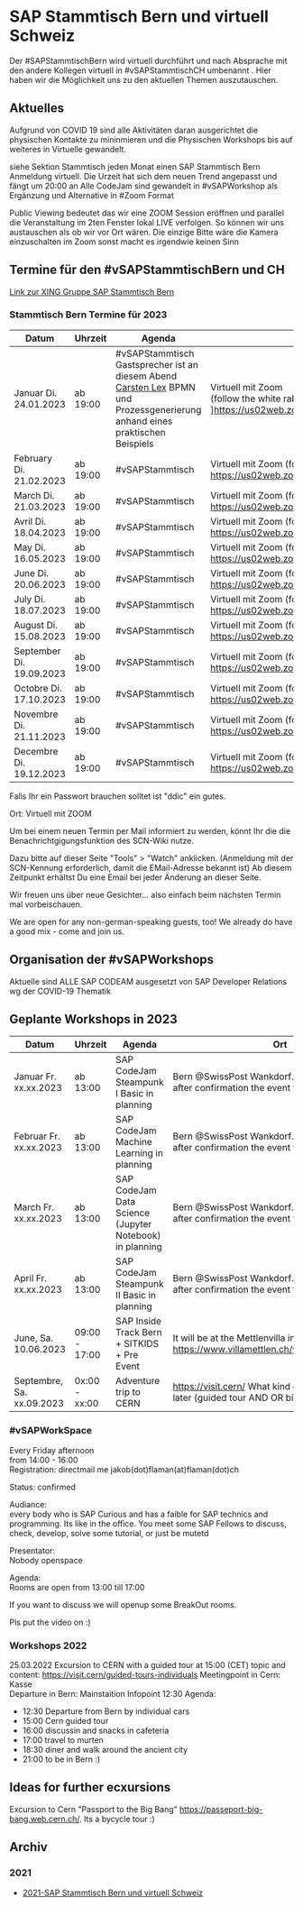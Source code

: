 # SAP Stammtisch Bern und virtuell Schweiz

Der #SAPStammtischBern wird virtuell durchführt und nach Absprache  mit den andere Kollegen virtuell in #vSAPStammtischCH umbenannt . Hier haben wir die Möglichkeit uns zu den aktuellen Themen auszutauschen.

## Aktuelles

Aufgrund von COVID 19 sind alle Aktivitäten daran ausgerichtet die physischen Kontakte zu mininmieren und die Physischen Workshops bis auf weiteres in Virtuelle gewandelt.

siehe Sektion Stammtisch jeden Monat einen SAP Stammtisch Bern Anmeldung virtuell. Die Urzeit hat sich dem neuen Trend angepasst und fängt um 20:00 an
Alle CodeJam sind gewandelt in #vSAPWorkshop als Ergänzung und Alternative in #Zoom Format

Public Viewing bedeutet das wir eine ZOOM Session eröffnen und parallel die Veranstaltung im 2ten Fenster lokal LIVE verfolgen.
So können wir uns austauschen als ob wir vor Ort wären. Die einzige Bitte wäre die Kamera einzuschalten im Zoom sonst macht es irgendwie keinen Sinn

## Termine für den #vSAPStammtischBern und CH

[Link zur XING Gruppe SAP Stammtisch Bern](https://www.xing.com/communities/groups/sap-stammtisch-bern-30f8-1079650)


### Stammtisch Bern Termine für 2023

| Datum | Uhrzeit | Agenda | Ort
| --- | --- | --- | ---
| Januar Di. 24.01.2023 | ab 19:00 | #vSAPStammtisch </br>Gastsprecher ist an diesem Abend [Carsten Lex](https://www.jug.ch/html/events/2023/prozesse_in_bpmn2.0_ZH.html) BPMN und Prozessgenerierung anhand eines praktischen Beispiels  |  Virtuell mit Zoom </br> (follow the white rabbit :) ]https://us02web.zoom.us/j/92185252407?
| February Di. 21.02.2023 | ab 19:00 | #vSAPStammtisch   |  Virtuell mit Zoom (follow the white rabbit :)) https://us02web.zoom.us/j/92185252407?
| March Di. 21.03.2023 | ab 19:00 | #vSAPStammtisch  |  Virtuell mit Zoom (follow the white rabbit :)) https://us02web.zoom.us/j/92185252407?
| Avril Di. 18.04.2023 | ab 19:00 | #vSAPStammtisch  |  Virtuell mit Zoom (follow the white rabbit :)) https://us02web.zoom.us/j/92185252407?
| May Di. 16.05.2023 | ab 19:00 | #vSAPStammtisch  |  Virtuell mit Zoom (follow the white rabbit :)) https://us02web.zoom.us/j/92185252407?
| June Di. 20.06.2023 | ab 19:00 | #vSAPStammtisch  |  Virtuell mit Zoom (follow the white rabbit :)) https://us02web.zoom.us/j/92185252407?
| July Di. 18.07.2023 | ab 19:00 | #vSAPStammtisch  |  Virtuell mit Zoom (follow the white rabbit :)) https://us02web.zoom.us/j/92185252407?
| August Di. 15.08.2023 | ab 19:00 | #vSAPStammtisch  |  Virtuell mit Zoom (follow the white rabbit :)) https://us02web.zoom.us/j/92185252407?
| September Di. 19.09.2023 | ab 19:00 | #vSAPStammtisch  |  Virtuell mit Zoom (follow the white rabbit :)) https://us02web.zoom.us/j/92185252407?
| Octobre Di. 17.10.2023 | ab 19:00 | #vSAPStammtisch  |  Virtuell mit Zoom (follow the white rabbit :)) https://us02web.zoom.us/j/92185252407?
| Novembre Di. 21.11.2023 | ab 19:00 | #vSAPStammtisch  |  Virtuell mit Zoom (follow the white rabbit :)) https://us02web.zoom.us/j/92185252407?
| Decembre Di. 19.12.2023 | ab 19:00 | #vSAPStammtisch  |  Virtuell mit Zoom (follow the white rabbit :)) https://us02web.zoom.us/j/92185252407?


Falls Ihr ein Passwort brauchen solltet ist "ddic" ein gutes.

Ort: Virtuell mit ZOOM

Um bei einem neuen Termin per Mail informiert zu werden, könnt Ihr die die Benachrichtgigungsfunktion des SCN-Wiki nutze.

Dazu bitte auf dieser Seite "Tools" > "Watch" anklicken.    (Anmeldung mit der SCN-Kennung erforderlich, damit die EMail-Adresse bekannt ist)
Ab diesem Zeitpunkt erhältst Du eine Email bei jeder Änderung an dieser Seite.

Wir freuen uns über neue Gesichter... also einfach beim nächsten Termin mal vorbeischauen.

We are open for any non-german-speaking guests, too! We already do have a good mix - come and join us.

## Organisation der #vSAPWorkshops

 Aktuelle sind ALLE SAP CODEAM ausgesetzt von SAP Developer Relations wg der COVID-19 Thematik

## Geplante Workshops in 2023
| Datum | Uhrzeit | Agenda | Ort
| --- | --- | --- | ---
| Januar Fr. xx.xx.2023 | ab 13:00 | SAP CodeJam Steampunk I Basic in planning  | Bern @SwissPost Wankdorf. Details will coming after confirmation the event through SAP
| Februar Fr. xx.xx.2023 | ab 13:00 | SAP CodeJam Machine Learning in planning  | Bern @SwissPost Wankdorf. Details will coming after confirmation the event through SAP
| March Fr. xx.xx.2023 | ab 13:00 | SAP CodeJam Data Science (Jupyter Notebook) in planning  | Bern @SwissPost Wankdorf. Details will coming after confirmation the event through SAP
| April Fr. xx.xx.2023 | ab 13:00 | SAP CodeJam Steampunk II Basic in planning  | Bern @SwissPost Wankdorf. Details will coming after confirmation the event through SAP
| June, Sa. 10.06.2023 | 09:00 - 17:00 | SAP Inside Track Bern + SITKIDS + Pre Event | It will be at the Mettlenvilla in Muri https://www.villamettlen.ch/vermietung/grundriss/
| Septembre, Sa. xx.09.2023 | 0x:00 - xx:00 | Adventure trip to CERN | https://visit.cern/ What kind of tour will be decided later (guided tour AND OR bike tour) .
 
### #vSAPWorkSpace

Every Friday afternoon  
from 14:00 - 16:00  
Registration: directmail me jakob(dot)flaman(at)flaman(dot)ch

Status: confirmed

Audiance:  
every body who is SAP Curious and has a faible for SAP technics and programming. Its like in the office. You meet some SAP Fellows to discuss, check, develop, solve some tutorial, or just be mutetd

Presentator:  
Nobody openspace

Agenda:  
Rooms are open from 13:00 till 17:00

If you want to discuss we will openup some BreakOut rooms.

Pls put the video on :)

### Workshops 2022
25.03.2022 Excursion to CERN with a guided tour at 15:00 (CET)
 topic and content:      https://visit.cern/guided-tours-individuals
 Meetingpoint in Cern: Kasse   
 Departure in Bern: Mainstaition Infopoint 12:30 
 Agenda:
 - 12:30 Departure from Bern by individual cars
 - 15:00 Cern guided tour
 - 16:00 discussin and snacks in cafeteria
 - 17:00 travel to murten
 - 18:30 diner and walk around the ancient city
 - 21:00 to be in Bern :)
  
## Ideas for further ecxursions
Excursion to Cern "Passport to the Big Bang" https://passeport-big-bang.web.cern.ch/. Its a bycycle tour :)

## Archiv

### 2021

- [2021-SAP Stammtisch Bern und virtuell Schweiz](2021.md)
